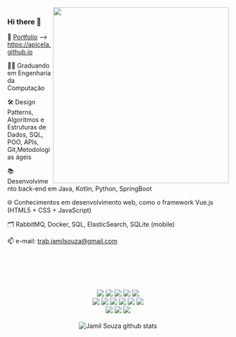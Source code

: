 <img src="https://raw.githubusercontent.com/MicaelliMedeiros/micaellimedeiros/master/image/computer-illustration.png" min-width="400px" max-width="400px" width="400px" align="right">


### Hi there 👋

<!--
**jamilzin1/jamilzin1** is a ✨ _special_ ✨ repository because its `README.md` (this file) appears on your GitHub profile.



Here are some ideas to get you started:

- 🔭 I’m currently working on ...
- 🌱 I’m currently learning ...
- 👯 I’m looking to collaborate on ...
- 🤔 I’m looking for help with ...
- 💬 Ask me about ...
- 📫 How to reach me: ...
- 😄 Pronouns: ...
- ⚡ Fun fact: ...
-->



:link:  [Portfolio](https://apicela.github.io)  --> https://apicela.github.io

👨‍💻 Graduando em Engenharia da Computação

:hammer_and_wrench:	Design Patterns, Algoritmos e Estruturas de Dados, SQL, POO, APIs, Git,Metodologias ágeis

📚 Desenvolvimento back-end em Java, Kotlin, Python, SpringBoot

🌐 Conhecimentos em desenvolvimento web, como o framework Vue.js (HTML5 + CSS + JavaScript)

🗂️ RabbitMQ, Docker, SQL, ElasticSearch, SQLite (mobile)


📫 e-mail: trab.jamilsouza@gmail.com

<br><br><br>


 
<br>
<div align= "center">
<img  src="https://img.shields.io/badge/Java-3776AB?style=for-the-badge&logo=java&logoColor=black">
  <img src="https://img.shields.io/badge/Kotlin-3776AB?&style=for-the-badge&logo=kotlin&logoColor=white"/>
 <img src="https://img.shields.io/badge/Python-3776AB?style=for-the-badge&logo=python&logoColor=white">
 <img src="https://img.shields.io/badge/JavaScript-3776AB?style=for-the-badge&logo=javascript&logoColor=white">
 <img src="https://img.shields.io/badge/C%23-3776AB?style=for-the-badge&logo=csharp&logoColor=white">
 <br>
 <img src="https://img.shields.io/badge/Spring-4f4c52?style=for-the-badge&logo=spring&logoColor=00ff44">
  <img src="https://img.shields.io/badge/.NET-4f4c52?style=for-the-badge&logo=dotnet&logoColor=white">
 <img src="https://img.shields.io/badge/Vue%20js-4f4c52?style=for-the-badge&logo=vuedotjs&logoColor=4FC08D">

<img src="https://img.shields.io/badge/HTML-4f4c52?style=for-the-badge&logo=html5&logoColor=orange">
<img src="https://img.shields.io/badge/CSS-4f4c52?&style=for-the-badge&logo=css3&logoColor=blue">
  <img src="https://img.shields.io/badge/Salesforce-4f4c52?style=for-the-badge&logo=Salesforce&logoColor=white">
  <br>
<img src="https://img.shields.io/badge/PostgreSQL-d9d9d9?style=for-the-badge&logo=postgresql&logoColor=">
  <img src="https://img.shields.io/badge/Android_Studio-d9d9d9?style=for-the-badge&logo=android-studio&logoColor=blue">
<img src="https://img.shields.io/badge/Linux-d9d9d9?style=for-the-badge&logo=linux&logoColor=black">
<br>
<br>
 <img  align="center" src = "https://github-readme-stats.vercel.app/api/top-langs/?username=apicela&layout=compact&theme=dracula" alt="Jamil Souza github stats" />
  </div>
